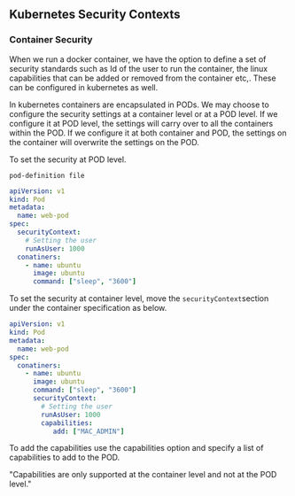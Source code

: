 ## Kubernetes Security Contexts  

### Container Security 
When we run a docker container, we have the option to define a set of security standards such as Id of the user to run the container, the linux capabilities that can be added or removed from the container etc,. These can be configured in kubernetes as well.  

In kubernetes containers are encapsulated in PODs. We may choose to configure the security settings at a container level or at a POD level. If we configure it at POD level, the settings will carry over to all the containers within the POD. If we configure it at both container and POD, the settings on the container will overwrite the settings on the POD.   

To set the security at POD level.  

`pod-definition file`  
```yaml
apiVersion: v1
kind: Pod
metadata:
  name: web-pod
spec:
  securityContext: 
    # Setting the user
    runAsUser: 1000
  conatiners:
    - name: ubuntu
      image: ubuntu
      command: ["sleep", "3600"]
```

To set the security at container level, move the `securityContext`section under the container specification as below.  

```yaml
apiVersion: v1
kind: Pod
metadata:
  name: web-pod
spec:
  conatiners:
    - name: ubuntu
      image: ubuntu
      command: ["sleep", "3600"]
      securityContext: 
        # Setting the user
        runAsUser: 1000
        capabilities: 
           add: ["MAC_ADMIN"]
```
To add the capabilities use the capabilities option and specify a list of capabilities to add to the POD.   

"Capabilities are only supported at the container level and not at the POD level."  

